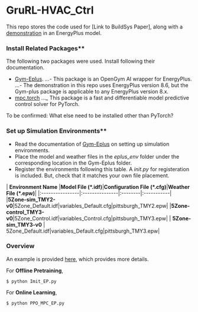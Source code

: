# GruRL-HVAC_Ctrl
This repo stores the code used for [Link to BuildSys Paper], along with a [demonstration](agent/Demo.ipynb) in an EnergyPlus model. 

### Install Related Packages** 
The following two packages were used. Install following their documentation.    
- [Gym-Eplus](https://github.com/zhangzhizza/Gym-Eplus). 
...- This package is an OpenGym AI wrapper for EnergyPlus. 
...- The demonstration in this repo uses EnergyPlus version 8.6, but the Gym-plus package is applicable to any EnergyPlus version 8.x.  
- [mpc.torch](https://github.com/locuslab/mpc.pytorch)
..._ This package is a fast and differentiable model predictive control solver for PyTorch.

To be confirmed: What else need to be installed other than PyTorch?

### Set up Simulation Environments**
- Read the documentation of [Gym-Eplus](https://github.com/zhangzhizza/Gym-Eplus) on setting up simulation environments. 
- Place the model and weather files in the *eplus_env* folder under the corresponding location in the Gym-Eplus folder. 
- Register the environments following this table. A *init.py* for registeration is included. But, check that it matches your own file placement. 
 
| **Environment Name** |**Model File (\*.idf)**|**Configuration File (\*.cfg)**|**Weather File (\*.epw)**| |:----------------|:---------------|:--------|:-----------|
|**5Zone-sim_TMY2-v0**|5Zone_Default.idf|variables_Default.cfg|pittsburgh_TMY2.epw|
|**5Zone-control_TMY3-v0**|5Zone_Control.idf|variables_Control.cfg|pittsburgh_TMY3.epw|
| **5Zone-sim_TMY3-v0**   | 5Zone_Default.idf|variables_Default.cfg|pittsburgh_TMY3.epw|

### Overview
An example is provided [here](agent/Demo.ipynb), which provides more details. 
 
For **Offline Pretraining**, 
```
$ python Imit_EP.py
```

For **Online Learning**, 
```
$ python PPO_MPC_EP.py
``` 





